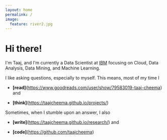 ```yaml
---
layout: home
permalink: /
image:
  feature: river2.jpg
---
```


# Hi there!
I'm Taaj, and I'm currently a Data Scientist at <a href="https://www.ibm.com/us-en/?ar=1/">IBM</a> focusing on Cloud, Data Analysis, Data Mining, and Machine Learning.

I like asking questions, especially to myself. This means, most of my time I

* **[read]**(https://www.goodreads.com/user/show/79583019-taaj-cheema) and

* **[think]**(https://taajcheema.github.io/projects/)

Sometimes, when I stumble upon an answer, I also

* **[write]**(https://taajcheema.github.io/research/) and

* **[code]**(https://github.com/taajcheema)
